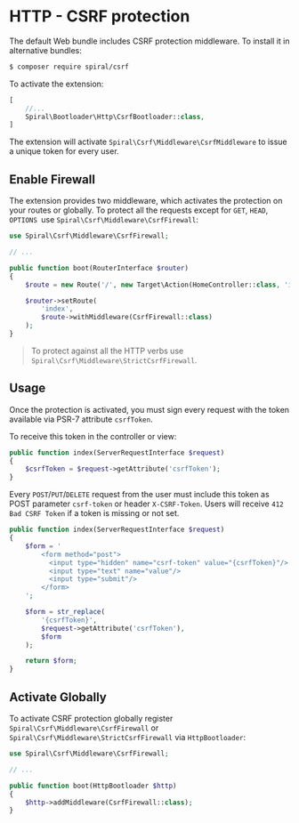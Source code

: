 # HTTP - CSRF protection
The default Web bundle includes CSRF protection middleware. To install it in alternative bundles:

```bash
$ composer require spiral/csrf
```

To activate the extension:

```php
[
    //...
    Spiral\Bootloader\Http\CsrfBootloader::class,
]
```

The extension will activate `Spiral\Csrf\Middleware\CsrfMiddleware` to issue a unique token for every user.

## Enable Firewall
The extension provides two middleware, which activates the protection on your routes or globally. To protect all the requests
except for `GET`, `HEAD`, `OPTIONS `use `Spiral\Csrf\Middleware\CsrfFirewall`:

```php
use Spiral\Csrf\Middleware\CsrfFirewall;

// ...

public function boot(RouterInterface $router)
{
    $route = new Route('/', new Target\Action(HomeController::class, 'index'));

    $router->setRoute(
        'index',
        $route->withMiddleware(CsrfFirewall::class)
    );
}
```

> To protect against all the HTTP verbs use `Spiral\Csrf\Middleware\StrictCsrfFirewall`. 

## Usage
Once the protection is activated, you must sign every request with the token available via PSR-7 attribute `csrfToken`.

To receive this token in the controller or view:

```php
public function index(ServerRequestInterface $request)
{
    $csrfToken = $request->getAttribute('csrfToken');
}
``` 

Every `POST`/`PUT`/`DELETE` request from the user must include this token as POST parameter `csrf-token` or header `X-CSRF-Token`.
Users will receive `412 Bad CSRF Token` if a token is missing or not set.

```php
public function index(ServerRequestInterface $request)
{
    $form = '
        <form method="post">
          <input type="hidden" name="csrf-token" value="{csrfToken}"/>
          <input type="text" name="value"/>
          <input type="submit"/>
        </form>
    ';

    $form = str_replace(
        '{csrfToken}',
        $request->getAttribute('csrfToken'),
        $form
    );

    return $form;
}
```

## Activate Globally
To activate CSRF protection globally register `Spiral\Csrf\Middleware\CsrfFirewall` or `Spiral\Csrf\Middleware\StrictCsrfFirewall`
via `HttpBootloader`:

```php
use Spiral\Csrf\Middleware\CsrfFirewall;

// ...

public function boot(HttpBootloader $http)
{
    $http->addMiddleware(CsrfFirewall::class);
}
```
